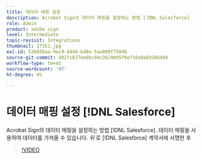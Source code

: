 ```yaml
---
title: 데이터 매핑 설정
description: Acrobat Sign의 데이터 매핑을 설정하는 방법 [!DNL Salesforce]
role: Admin
product: adobe sign
level: Intermediate
topic-revisit: Integrations
thumbnail: 17351.jpg
exl-id: 52b858aa-9ec9-44dd-b48e-5ae009f75846
source-git-commit: 4827c827ee06c94c38290d5f0e716e8a8328bd48
workflow-type: tm+mt
source-wordcount: '47'
ht-degree: 0%

---
```


# 데이터 매핑 설정 [!DNL Salesforce]

Acrobat Sign의 데이터 매핑을 설정하는 방법 [!DNL Salesforce]. 데이터 매핑을 사용하여 데이터를 가져올 수 있습니다. _뒤_ 로 [!DNL Salesforce] 계약서에 서명한 후

>[!VIDEO](https://video.tv.adobe.com/v/3409073?hidetitle=true)
